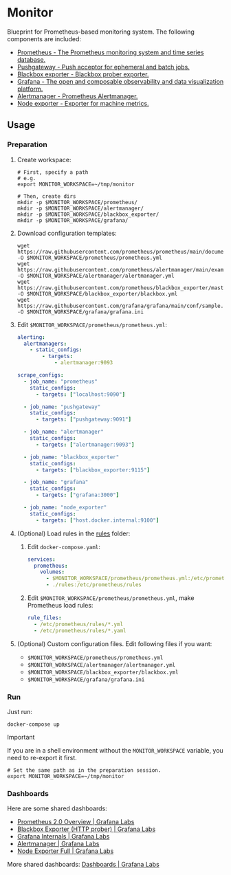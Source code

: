 # Monitor

Blueprint for Prometheus-based monitoring system. The following components are included:

- [Prometheus - The Prometheus monitoring system and time series database.](https://github.com/prometheus/prometheus)
- [Pushgateway - Push acceptor for ephemeral and batch jobs.](https://github.com/prometheus/pushgateway)
- [Blackbox exporter - Blackbox prober exporter.](https://github.com/prometheus/blackbox_exporter)
- [Grafana - The open and composable observability and data visualization platform.](https://github.com/grafana/grafana)
- [Alertmanager - Prometheus Alertmanager.](https://github.com/prometheus/alertmanager)
- [Node exporter - Exporter for machine metrics.](https://github.com/prometheus/node_exporter)

## Usage

### Preparation

1. Create workspace:

   ```shell
   # First, specify a path
   # e.g.
   export MONITOR_WORKSPACE=~/tmp/monitor

   # Then, create dirs
   mkdir -p $MONITOR_WORKSPACE/prometheus/
   mkdir -p $MONITOR_WORKSPACE/alertmanager/
   mkdir -p $MONITOR_WORKSPACE/blackbox_exporter/
   mkdir -p $MONITOR_WORKSPACE/grafana/
   ```

1. Download configuration templates:

   ```shell
   wget https://raw.githubusercontent.com/prometheus/prometheus/main/documentation/examples/prometheus.yml -O $MONITOR_WORKSPACE/prometheus/prometheus.yml
   wget https://raw.githubusercontent.com/prometheus/alertmanager/main/examples/ha/alertmanager.yml -O $MONITOR_WORKSPACE/alertmanager/alertmanager.yml
   wget https://raw.githubusercontent.com/prometheus/blackbox_exporter/master/blackbox.yml -O $MONITOR_WORKSPACE/blackbox_exporter/blackbox.yml
   wget https://raw.githubusercontent.com/grafana/grafana/main/conf/sample.ini -O $MONITOR_WORKSPACE/grafana/grafana.ini
   ```

1. Edit `$MONITOR_WORKSPACE/prometheus/prometheus.yml`:

   ```yaml
   alerting:
     alertmanagers:
       - static_configs:
           - targets:
               - alertmanager:9093
   ```

   ```yaml
   scrape_configs:
     - job_name: "prometheus"
       static_configs:
         - targets: ["localhost:9090"]

     - job_name: "pushgateway"
       static_configs:
         - targets: ["pushgateway:9091"]

     - job_name: "alertmanager"
       static_configs:
         - targets: ["alertmanager:9093"]

     - job_name: "blackbox_exporter"
       static_configs:
         - targets: ["blackbox_exporter:9115"]

     - job_name: "grafana"
       static_configs:
         - targets: ["grafana:3000"]

     - job_name: "node_exporter"
       static_configs:
         - targets: ["host.docker.internal:9100"]
   ```

1. (Optional) Load rules in the [rules](https://github.com/rea1shane/monitor/tree/main/rules) folder:

   1. Edit `docker-compose.yaml`:

      ```yaml
      services:
        prometheus:
          volumes:
            - $MONITOR_WORKSPACE/prometheus/prometheus.yml:/etc/prometheus/prometheus.yml
            - ./rules:/etc/prometheus/rules
      ```

   1. Edit `$MONITOR_WORKSPACE/prometheus/prometheus.yml`, make Prometheus load rules:

      ```yaml
      rule_files:
        - /etc/prometheus/rules/*.yml
        - /etc/prometheus/rules/*.yaml
      ```

1. (Optional) Custom configuration files. Edit following files if you want:

   - `$MONITOR_WORKSPACE/prometheus/prometheus.yml`
   - `$MONITOR_WORKSPACE/alertmanager/alertmanager.yml`
   - `$MONITOR_WORKSPACE/blackbox_exporter/blackbox.yml`
   - `$MONITOR_WORKSPACE/grafana/grafana.ini`

### Run

Just run:

```shell
docker-compose up
```

> [!IMPORTANT]
>
> If you are in a shell environment without the `MONITOR_WORKSPACE` variable, you need to re-export it first.
>
> ```shell
> # Set the same path as in the preparation session.
> export MONITOR_WORKSPACE=~/tmp/monitor
> ```

### Dashboards

Here are some shared dashboards:

- [Prometheus 2.0 Overview | Grafana Labs](https://grafana.com/grafana/dashboards/3662-prometheus-2-0-overview/)
- [Blackbox Exporter (HTTP prober) | Grafana Labs](https://grafana.com/grafana/dashboards/13659-blackbox-exporter-http-prober/)
- [Grafana Internals | Grafana Labs](https://grafana.com/grafana/dashboards/3590-grafana-internals/)
- [Alertmanager | Grafana Labs](https://grafana.com/grafana/dashboards/9578-alertmanager/)
- [Node Exporter Full | Grafana Labs](https://grafana.com/grafana/dashboards/1860-node-exporter-full/)

More shared dashboards: [Dashboards | Grafana Labs](https://grafana.com/grafana/dashboards/)
